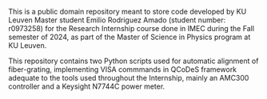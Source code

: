 This is a public domain repository meant to store code developed by KU Leuven Master student Emilio Rodriguez Amado (student number: r0973258) for the Research Internship course
done in IMEC during the Fall semester of 2024, as part of the Master of Science in Physics program at KU Leuven.

This repository contains two Python scripts used for automatic alignment of fiber-grating, implementing VISA commmands in QCoDeS framework adequate to the tools used throughout
the Internship, mainly an AMC300 controller and a Keysight N7744C power meter.

